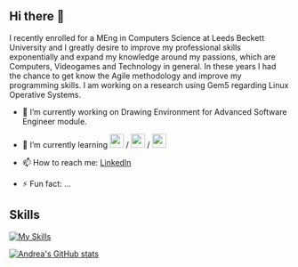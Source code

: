 ## Hi there 👋
I recently enrolled for a MEng in Computers Science at Leeds Beckett University and I greatly desire to improve my professional skills exponentially and expand my knowledge around my passions, which are Computers, Videogames and Technology in general. 
In these years I had the chance to get know the Agile methodology and improve my programming skills. 
I am working on a research using Gem5 regarding Linux Operative Systems.


- 🔭 I’m currently working on Drawing Environment for Advanced Software Engineer module.
- 🌱 I’m currently learning <img width="25" src="https://cdn.jsdelivr.net/gh/devicons/devicon/icons/csharp/csharp-original.svg" /> / <img width= "25" src="https://cdn.jsdelivr.net/gh/devicons/devicon/icons/amazonwebservices/amazonwebservices-original-wordmark.svg" />
 / <img width="25" src="https://cdn.jsdelivr.net/gh/devicons/devicon/icons/dot-net/dot-net-original-wordmark.svg" />
          
- 📫 How to reach me: [LinkedIn](https://www.linkedin.com/in/andrea-lafaucideleo/)
- ⚡ Fun fact: ...

## Skills

[![My Skills](https://skillicons.dev/icons?i=linux,java,py,cs,eclipse,dotnet)](https://skillicons.dev)


[![Andrea's GitHub stats](https://github-readme-stats.vercel.app/api?username=bosurgi&hide=issues&count_private=true&show_icons=true&theme=chartreuse-dark&hide_border=true)](https://github.com/Bosurgi/Bosurgi/edit/main/README.md)

